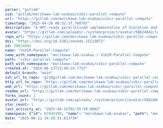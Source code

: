 ```yaml
---
parser: "gitlab"
uid: "gitlab/morikawa-lab-osakau/vibir-parallel-compute"
url: "https://gitlab.com/morikawa-lab-osakau/vibir-parallel-compute"
timestamp: "2025-04-20 00:52:37.788707"
description: "A HPC-ready parallelized implementation of Vibration and Infrared computations from DFT simulations.    https://morikawa-lab-osakau.gitlab.io/vibir-parallel-compute"
avatar: "https://gitlab.com/uploads/-/system/project/avatar/58824042/logo.png"
repo_url: "https://gitlab.com/morikawa-lab-osakau/vibir-parallel-compute"
doi: "https://doi.org/10.5281/zenodo.15123073"
id: 58824042
name: "VibIR-Parallel-Compute"
name_with_namespace: "morikawa-lab-osakau / VibIR-Parallel-Compute"
path: "vibir-parallel-compute"
path_with_namespace: "morikawa-lab-osakau/vibir-parallel-compute"
created_at: "2024-06-13T13:40:24.775Z"
default_branch: "main"
ssh_url_to_repo: "git@gitlab.com:morikawa-lab-osakau/vibir-parallel-compute.git"
http_url_to_repo: "https://gitlab.com/morikawa-lab-osakau/vibir-parallel-compute.git"
web_url: "https://gitlab.com/morikawa-lab-osakau/vibir-parallel-compute"
readme_url: "https://gitlab.com/morikawa-lab-osakau/vibir-parallel-compute/-/blob/main/README.md"
forks_count: 2
avatar_url: "https://gitlab.com/uploads/-/system/project/avatar/58824042/logo.png"
star_count: 1
last_activity_at: "2025-04-15T02:55:59.000Z"
namespace: {"id": 87049389, "name": "morikawa-lab-osakau", "path": "morikawa-lab-osakau", "kind": "group", "full_path": "morikawa-lab-osakau", "parent_id": null, "avatar_url": null, "web_url": "https://gitlab.com/groups/morikawa-lab-osakau"}
date: "2025-06-21 14:28:31.813734"
---
```

